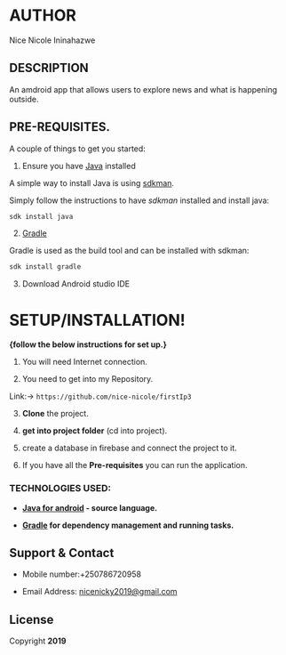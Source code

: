 # AUTHOR

Nice Nicole Ininahazwe


## DESCRIPTION

An amdroid app that allows users to explore news and what is happening outside.




## PRE-REQUISITES.

A couple of things to get you started:

1. Ensure you have [Java](https://java.com/en/download/) installed

A simple way to install Java is using [sdkman](https://sdkman.io/).

Simply follow the instructions to have _sdkman_ installed and install java:

```bash
sdk install java
```

2. [Gradle](https://gradle.org/)

Gradle is used as the build tool and can be installed with sdkman:

```bash
sdk install gradle
```

3. Download Android studio IDE

# **SETUP/INSTALLATION!**

**{follow the below instructions for set up.}**

1. You will need Internet connection.

2. You need to get into my Repository.

Link:-> ```https://github.com/nice-nicole/firstIp3```


3. **Clone** the project.

5. **get into project folder** (cd into project).

6. create a database in firebase and connect the project to it.

7. If you have all the **Pre-requisites** you can run the application.


### TECHNOLOGIES USED:

- **[Java for android](https://java.com/en/download/) - source language.**

- **[Gradle](https://gradle.org/) for dependency management and running tasks.**



## Support & Contact

- Mobile number:+250786720958

- Email Address: nicenicky2019@gmail.com



## License

Copyright **2019**